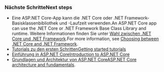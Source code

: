 ### <a name="next-steps"></a><span data-ttu-id="407c8-101">Nächste Schritte</span><span class="sxs-lookup"><span data-stu-id="407c8-101">Next steps</span></span>

* <span data-ttu-id="407c8-102">Eine ASP.NET Core-App kann die .NET Core oder .NET Framework-Basisklassenbibliothek und -Laufzeit verwenden.</span><span class="sxs-lookup"><span data-stu-id="407c8-102">An ASP.NET Core app can use the .NET Core or .NET Framework Base Class Library and runtime.</span></span> <span data-ttu-id="407c8-103">Weitere Informationen finden Sie unter [Wahl zwischen .NET Core und .NET Framework](/dotnet/articles/standard/choosing-core-framework-server).</span><span class="sxs-lookup"><span data-stu-id="407c8-103">For more information, see [Choosing between .NET Core and .NET Framework](/dotnet/articles/standard/choosing-core-framework-server).</span></span>
* [<span data-ttu-id="407c8-104">Tutorials zu den ersten Schritten</span><span class="sxs-lookup"><span data-stu-id="407c8-104">Getting started tutorials</span></span>](xref:tutorials/index)
* [<span data-ttu-id="407c8-105">Einführung in ASP.NET Core</span><span class="sxs-lookup"><span data-stu-id="407c8-105">Introduction to ASP.NET Core</span></span>](xref:index) 
* <span data-ttu-id="407c8-106">[Grundlagen und Architektur von ASP.NET Core](xref:fundamentals/index)</span><span class="sxs-lookup"><span data-stu-id="407c8-106">[ASP.NET Core architecture and fundamentals](xref:fundamentals/index).</span></span>